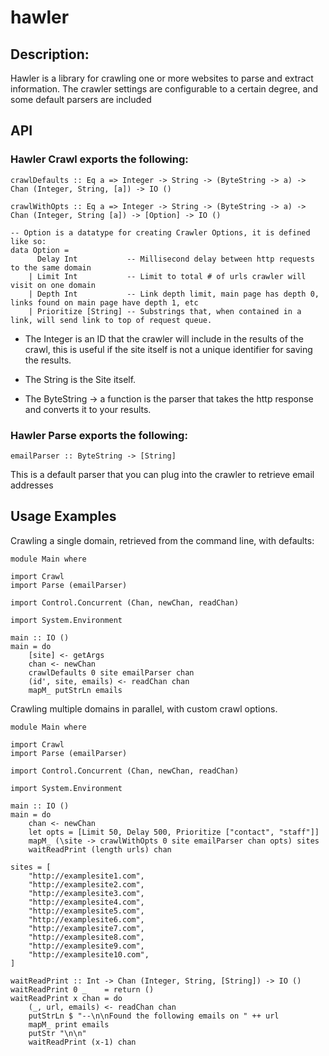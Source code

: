 # hawler

## Description:

Hawler is a library for crawling one or more websites to parse and extract information.  The crawler settings are configurable to a certain degree, and some default parsers are included 

## API

### Hawler Crawl exports the following:

```
crawlDefaults :: Eq a => Integer -> String -> (ByteString -> a) -> Chan (Integer, String, [a]) -> IO ()

crawlWithOpts :: Eq a => Integer -> String -> (ByteString -> a) -> Chan (Integer, String [a]) -> [Option] -> IO ()

-- Option is a datatype for creating Crawler Options, it is defined like so:
data Option =
      Delay Int           -- Millisecond delay between http requests to the same domain
    | Limit Int           -- Limit to total # of urls crawler will visit on one domain
    | Depth Int           -- Link depth limit, main page has depth 0, links found on main page have depth 1, etc
    | Prioritize [String] -- Substrings that, when contained in a link, will send link to top of request queue.
```

- The Integer is an ID that the crawler will include in the results of the crawl, this is useful if the site itself is not a unique identifier for saving the results.

- The String is the Site itself.

- The ByteString -> a function is the parser that takes the http response and converts it to your results.

### Hawler Parse exports the following:

`emailParser :: ByteString -> [String]`

This is a default parser that you can plug into the crawler to retrieve email addresses

## Usage Examples

Crawling a single domain, retrieved from the command line, with defaults:

```
module Main where

import Crawl
import Parse (emailParser)

import Control.Concurrent (Chan, newChan, readChan)

import System.Environment

main :: IO ()
main = do
    [site] <- getArgs
    chan <- newChan
    crawlDefaults 0 site emailParser chan
    (id', site, emails) <- readChan chan
    mapM_ putStrLn emails

```

Crawling multiple domains in parallel, with custom crawl options.

```
module Main where

import Crawl
import Parse (emailParser)

import Control.Concurrent (Chan, newChan, readChan)

import System.Environment

main :: IO ()
main = do
    chan <- newChan
    let opts = [Limit 50, Delay 500, Prioritize ["contact", "staff"]]
    mapM_ (\site -> crawlWithOpts 0 site emailParser chan opts) sites
    waitReadPrint (length urls) chan

sites = [
    "http://examplesite1.com",
    "http://examplesite2.com",
    "http://examplesite3.com",
    "http://examplesite4.com",
    "http://examplesite5.com",
    "http://examplesite6.com",
    "http://examplesite7.com",
    "http://examplesite8.com",
    "http://examplesite9.com",
    "http://examplesite10.com",
]

waitReadPrint :: Int -> Chan (Integer, String, [String]) -> IO ()
waitReadPrint 0 _    = return ()
waitReadPrint x chan = do
    (_, url, emails) <- readChan chan
    putStrLn $ "--\n\nFound the following emails on " ++ url
    mapM_ print emails
    putStr "\n\n"
    waitReadPrint (x-1) chan

```